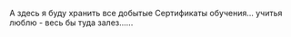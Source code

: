  А здесь я буду хранить все добытые Сертификаты обучения... учитья люблю - весь бы туда залез......
